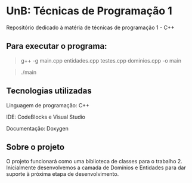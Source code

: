 # UnB: Técnicas de Programação 1

Repositório dedicado à matéria de técnicas de programação 1 - C++

## Para executar o programa:

> g++ -g main.cpp entidades.cpp testes.cpp dominios.cpp -o main

> ./main


## Tecnologias utilizadas

Linguagem de programação: C++

IDE: CodeBlocks e Visual Studio

Documentação: Doxygen

## Sobre o projeto

O projeto funcionará como uma biblioteca de classes para o trabalho 2. Inicialmente desenvolvemos a camada de Domínios e Entidades para dar suporte à próxima etapa de desenvolvimento.
